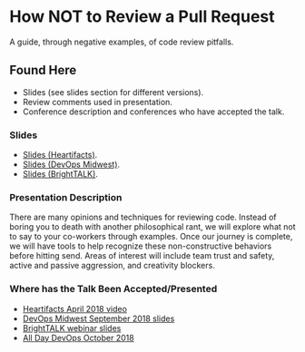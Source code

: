# How NOT to Review a Pull Request

A guide, through negative examples, of code review pitfalls.

## Found Here

* Slides (see slides section for different versions).
* Review comments used in presentation.
* Conference description and conferences who have accepted the talk.

### Slides

* [Slides (Heartifacts)](https://docs.google.com/presentation/d/1wLlvyI7akh_ybmO0MyzbBROukulH-Tw82RcT8kBuuWg/edit?usp=sharing).
* [Slides (DevOps Midwest)](https://docs.google.com/presentation/d/1NS796mqIxhvx_XrCWJQii5fqbgIBIs5MkD77FsLnk6Y/edit?usp=sharing).
* [Slides (BrightTALK)](https://docs.google.com/presentation/d/1pnnFWhkBuRC2dmyqyRboGGrUW_NR6knkZgzSVTZxyQA/edit?usp=sharing).

### Presentation Description

There are many opinions and techniques for reviewing code. Instead
of boring you to death with another philosophical rant, we will
explore what not to say to your co-workers through examples. Once
our journey is complete, we will have tools to help recognize these
non-constructive behaviors before hitting send. Areas of interest
will include team trust and safety, active and passive aggression,
and creativity blockers.

### Where has the Talk Been Accepted/Presented

* [Heartifacts April 2018 video](https://youtu.be/sBwbUVG7CDY)
* [DevOps Midwest September 2018 slides](https://docs.google.com/presentation/d/1NS796mqIxhvx_XrCWJQii5fqbgIBIs5MkD77FsLnk6Y/edit)
* [BrightTALK webinar slides](https://docs.google.com/presentation/d/1pnnFWhkBuRC2dmyqyRboGGrUW_NR6knkZgzSVTZxyQA/edit?usp=sharing)
* [All Day DevOps October 2018](https://www.alldaydevops.com/addo-speakers/aaron-goldsmith)
